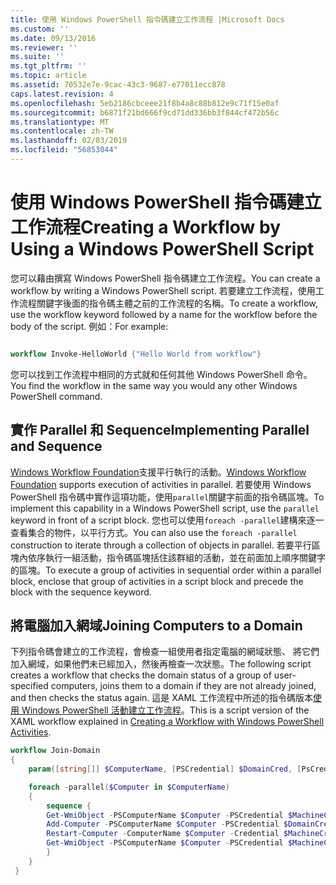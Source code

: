 ```yaml
---
title: 使用 Windows PowerShell 指令碼建立工作流程 |Microsoft Docs
ms.custom: ''
ms.date: 09/13/2016
ms.reviewer: ''
ms.suite: ''
ms.tgt_pltfrm: ''
ms.topic: article
ms.assetid: 70532e7e-9cac-43c3-9687-e77011ecc878
caps.latest.revision: 4
ms.openlocfilehash: 5eb2186cbceee21f8b4a8c88b812e9c71f15e0af
ms.sourcegitcommit: b6871f21bd666f9cd71dd336bb3f844cf472b56c
ms.translationtype: MT
ms.contentlocale: zh-TW
ms.lasthandoff: 02/03/2019
ms.locfileid: "56853044"
---
```

# <a name="creating-a-workflow-by-using-a-windows-powershell-script"></a><span data-ttu-id="6d719-102">使用 Windows PowerShell 指令碼建立工作流程</span><span class="sxs-lookup"><span data-stu-id="6d719-102">Creating a Workflow by Using a Windows PowerShell Script</span></span>

<span data-ttu-id="6d719-103">您可以藉由撰寫 Windows PowerShell 指令碼建立工作流程。</span><span class="sxs-lookup"><span data-stu-id="6d719-103">You can create a workflow by writing a Windows PowerShell script.</span></span> <span data-ttu-id="6d719-104">若要建立工作流程，使用工作流程關鍵字後面的指令碼主體之前的工作流程的名稱。</span><span class="sxs-lookup"><span data-stu-id="6d719-104">To create a workflow, use the workflow keyword followed by a name for the workflow before the body of the script.</span></span> <span data-ttu-id="6d719-105">例如：</span><span class="sxs-lookup"><span data-stu-id="6d719-105">For example:</span></span>

```powershell

workflow Invoke-HelloWorld {"Hello World from workflow"}
```

<span data-ttu-id="6d719-106">您可以找到工作流程中相同的方式就和任何其他 Windows PowerShell 命令。</span><span class="sxs-lookup"><span data-stu-id="6d719-106">You find the workflow in the same way you would any other Windows PowerShell command.</span></span>

## <a name="implementing-parallel-and-sequence"></a><span data-ttu-id="6d719-107">實作 Parallel 和 Sequence</span><span class="sxs-lookup"><span data-stu-id="6d719-107">Implementing Parallel and Sequence</span></span>

<span data-ttu-id="6d719-108">[Windows Workflow Foundation](https://msdn.microsoft.com/en-us/library/ms735967.aspx)支援平行執行的活動。</span><span class="sxs-lookup"><span data-stu-id="6d719-108">[Windows Workflow Foundation](https://msdn.microsoft.com/en-us/library/ms735967.aspx) supports execution of activities in parallel.</span></span> <span data-ttu-id="6d719-109">若要使用 Windows PowerShell 指令碼中實作這項功能，使用`parallel`關鍵字前面的指令碼區塊。</span><span class="sxs-lookup"><span data-stu-id="6d719-109">To implement this capability in a Windows PowerShell script, use the `parallel` keyword in front of a script block.</span></span> <span data-ttu-id="6d719-110">您也可以使用`foreach -parallel`建構來逐一查看集合的物件，以平行方式。</span><span class="sxs-lookup"><span data-stu-id="6d719-110">You can also use the `foreach -parallel` construction to iterate through a collection of objects in parallel.</span></span> <span data-ttu-id="6d719-111">若要平行區塊內依序執行一組活動，指令碼區塊括住該群組的活動，並在前面加上順序關鍵字的區塊。</span><span class="sxs-lookup"><span data-stu-id="6d719-111">To execute a group of activities in sequential order within a parallel block, enclose that group of activities in a script block and precede the block with the sequence keyword.</span></span>

## <a name="joining-computers-to-a-domain"></a><span data-ttu-id="6d719-112">將電腦加入網域</span><span class="sxs-lookup"><span data-stu-id="6d719-112">Joining Computers to a Domain</span></span>

<span data-ttu-id="6d719-113">下列指令碼會建立的工作流程，會檢查一組使用者指定電腦的網域狀態、 將它們加入網域，如果他們未已經加入，然後再檢查一次狀態。</span><span class="sxs-lookup"><span data-stu-id="6d719-113">The following script creates a workflow that checks the domain status of a group of user-specified computers, joins them to a domain if they are not already joined, and then checks the status again.</span></span> <span data-ttu-id="6d719-114">這是 XAML 工作流程中所述的指令碼版本[使用 Windows PowerShell 活動建立工作流程](./creating-a-workflow-with-windows-powershell-activities.md)。</span><span class="sxs-lookup"><span data-stu-id="6d719-114">This is a script version of the XAML workflow explained in [Creating a Workflow with Windows PowerShell Activities](./creating-a-workflow-with-windows-powershell-activities.md).</span></span>

```powershell
workflow Join-Domain
{
    param([string[]] $ComputerName, [PSCredential] $DomainCred, [PsCredential] $MachineCred)

    foreach -parallel($Computer in $ComputerName)
    {
        sequence {
        Get-WmiObject -PSComputerName $Computer -PSCredential $MachineCred
        Add-Computer -PSComputerName $Computer -PSCredential $DomainCred
        Restart-Computer -ComputerName $Computer -Credential $MachineCred -For PowerShell -Force -Wait -PSComputerName ""
        Get-WmiObject -PSComputerName $Computer -PSCredential $MachineCred
        }
    }
 }

```